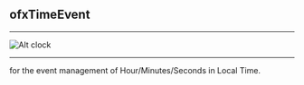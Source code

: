 **ofxTimeEvent**
--
- - - 

![Alt clock](https://raw.github.com/hiroyuki/ofxTimeEvent/master/clock.png)

- - - 
for the event management of Hour/Minutes/Seconds in Local Time.

